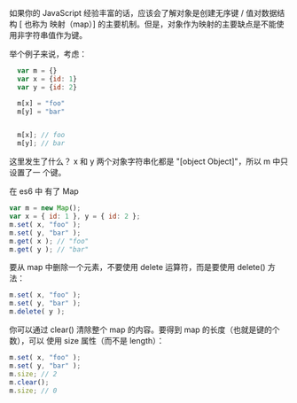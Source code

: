 如果你的 JavaScript 经验丰富的话，应该会了解对象是创建无序键 / 值对数据结构 [ 也称为
映射（map）] 的主要机制。但是，对象作为映射的主要缺点是不能使用非字符串值作为键。

举个例子来说，考虑：

```js
  var m = {}
  var x = {id: 1}
  var y = {id: 2}

  m[x] = "foo"
  m[y] = "bar"


  m[x]; // foo
  m[y]; // bar
```

这里发生了什么？ x 和 y 两个对象字符串化都是 "[object Object]"，所以 m 中只设置了一
个键。

在 es6 中 有了 Map

```js
var m = new Map();
var x = { id: 1 }, y = { id: 2 };
m.set( x, "foo" );
m.set( y, "bar" );
m.get( x ); // "foo"
m.get( y ); // "bar"
```

要从 map 中删除一个元素，不要使用 delete 运算符，而是要使用 delete() 方法：

```js
m.set( x, "foo" );
m.set( y, "bar" );
m.delete( y );
```

你可以通过 clear() 清除整个 map 的内容。要得到 map 的长度（也就是键的个数），可以
使用 size 属性（而不是 length）：

```js
m.set( x, "foo" );
m.set( y, "bar" );
m.size; // 2
m.clear();
m.size; // 0

```


